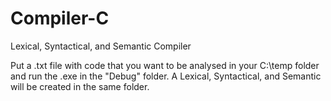 # Compiler-C
Lexical, Syntactical, and Semantic Compiler

Put a .txt file with code that you want to be analysed in your C:\temp folder and run the .exe in the "Debug" folder. 
A Lexical, Syntactical, and Semantic will be created in the same folder.
